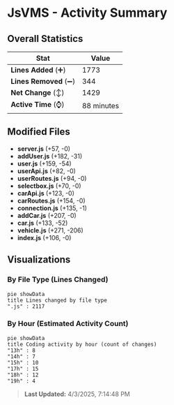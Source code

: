 # JsVMS - Activity Summary 

## Overall Statistics

| Stat                   | Value                                                             |
| ---------------------- | ----------------------------------------------------------------- |
| **Lines Added** (➕)   | 1773                                          |
| **Lines Removed** (➖) | 344                                        |
| **Net Change** (↕)    | 1429                |
| **Active Time** (⌚)   | 88 minutes |


## Modified Files
- **server.js** (+57, -0)
- **addUser.js** (+182, -31)
- **user.js** (+159, -54)
- **userApi.js** (+82, -0)
- **userRoutes.js** (+94, -0)
- **selectbox.js** (+70, -0)
- **carApi.js** (+123, -0)
- **carRoutes.js** (+154, -0)
- **connection.js** (+135, -1)
- **addCar.js** (+207, -0)
- **car.js** (+133, -52)
- **vehicle.js** (+271, -206)
- **index.js** (+106, -0)

## Visualizations

### By File Type (Lines Changed)

```mermaid
pie showData
title Lines changed by file type
".js" : 2117
```

### By Hour (Estimated Activity Count)

```mermaid
pie showData
title Coding activity by hour (count of changes)
"13h" : 8
"14h" : 7
"15h" : 10
"17h" : 15
"18h" : 12
"19h" : 4
```


> **Last Updated:** 4/3/2025, 7:14:48 PM